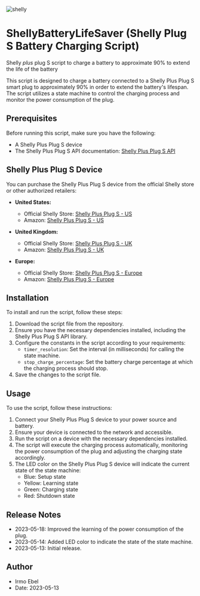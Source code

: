 ![shelly](https://github.com/irmo-de/ShellyBatteryLifeSaver/assets/20524312/82293dc5-e5b4-4426-b0fc-485c48549fb1)

# ShellyBatteryLifeSaver (Shelly Plug S Battery Charging Script)
Shelly *plus* plug S script to charge a battery to approximate 90% to extend the life of the battery

This script is designed to charge a battery connected to a Shelly Plus Plug S smart plug to approximately 90% in order to extend the battery's lifespan. The script utilizes a state machine to control the charging process and monitor the power consumption of the plug.

## Prerequisites

Before running this script, make sure you have the following:

- A Shelly Plus Plug S device
- The Shelly Plus Plug S API documentation: [Shelly Plus Plug S API](https://shelly-api-docs.shelly.cloud/#shelly-plug-s)

## Shelly Plus Plug S Device

You can purchase the Shelly Plus Plug S device from the official Shelly store or other authorized retailers:

- **United States:**
  - Official Shelly Store: [Shelly Plus Plug S - US](https://shelly.cloud/products/shelly-plus-plug-s)
  - Amazon: [Shelly Plus Plug S - US](https://www.amazon.com/s?k=shelly+plus+plug+s)

- **United Kingdom:**
  - Official Shelly Store: [Shelly Plus Plug S - UK](https://shelly.cloud/products/shelly-plus-plug-s)
  - Amazon: [Shelly Plus Plug S - UK](https://www.amazon.co.uk/s?k=shelly+plus+plug+s)

- **Europe:**
  - Official Shelly Store: [Shelly Plus Plug S - Europe](https://shelly.cloud/products/shelly-plus-plug-s)
  - Amazon: [Shelly Plus Plug S - Europe](https://www.amazon.de/s?k=shelly+plus+plug+s)

## Installation

To install and run the script, follow these steps:

1. Download the script file from the repository.
2. Ensure you have the necessary dependencies installed, including the Shelly Plus Plug S API library.
3. Configure the constants in the script according to your requirements:
   - `timer_resolution`: Set the interval (in milliseconds) for calling the state machine.
   - `stop_charge_percentage`: Set the battery charge percentage at which the charging process should stop.
4. Save the changes to the script file.

## Usage

To use the script, follow these instructions:

1. Connect your Shelly Plus Plug S device to your power source and battery.
2. Ensure your device is connected to the network and accessible.
3. Run the script on a device with the necessary dependencies installed.
4. The script will execute the charging process automatically, monitoring the power consumption of the plug and adjusting the charging state accordingly.
5. The LED color on the Shelly Plus Plug S device will indicate the current state of the state machine:
   - Blue: Setup state
   - Yellow: Learning state
   - Green: Charging state
   - Red: Shutdown state

## Release Notes

- 2023-05-18: Improved the learning of the power consumption of the plug.
- 2023-05-14: Added LED color to indicate the state of the state machine.
- 2023-05-13: Initial release.

## Author

- Irmo Ebel
- Date: 2023-05-13
